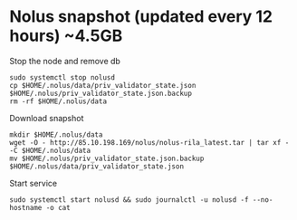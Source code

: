 # Nolus snapshot (updated every 12 hours) ~4.5GB


Stop the node and remove db
```
sudo systemctl stop nolusd
cp $HOME/.nolus/data/priv_validator_state.json $HOME/.nolus/priv_validator_state.json.backup
rm -rf $HOME/.nolus/data
```
Download snapshot

```
mkdir $HOME/.nolus/data
wget -O - http://85.10.198.169/nolus/nolus-rila_latest.tar | tar xf - -C $HOME/.nolus/data
mv $HOME/.nolus/priv_validator_state.json.backup $HOME/.nolus/data/priv_validator_state.json
```
Start service
```
sudo systemctl start nolusd && sudo journalctl -u nolusd -f --no-hostname -o cat
```
